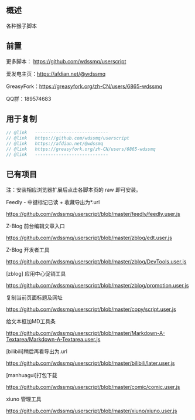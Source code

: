 ## 概述

各种猴子脚本

## 前置

更多脚本： https://github.com/wdssmq/userscript

爱发电主页：https://afdian.net/@wdssmq

GreasyFork：https://greasyfork.org/zh-CN/users/6865-wdssmq

QQ群：189574683

## 用于复制

```js
// @link   ----------------------------
// @link   https://github.com/wdssmq/userscript
// @link   https://afdian.net/@wdssmq
// @link   https://greasyfork.org/zh-CN/users/6865-wdssmq
// @link   ----------------------------
```

## 已有项目

注：安装相应浏览器扩展后点击各脚本页的 raw 即可安装。

Feedly - 中键标记已读 + 收藏导出为\*.url

https://github.com/wdssmq/userscript/blob/master/feedly/feedly.user.js

Z-Blog 前台编辑文章入口

https://github.com/wdssmq/userscript/blob/master/zblog/edt.user.js

Z-Blog 开发者工具

https://github.com/wdssmq/userscript/blob/master/zblog/DevTools.user.js

\[zblog\] 应用中心促销工具

https://github.com/wdssmq/userscript/blob/master/zblog/promotion.user.js

复制当前页面标题及网址

https://github.com/wdssmq/userscript/blob/master/copy/script.user.js

给文本框加MD工具条

https://github.com/wdssmq/userscript/blob/master/Markdown-A-Textarea/Markdown-A-Textarea.user.js

\[bilibili\]稍后再看导出为.url

https://github.com/wdssmq/userscript/blob/master/bilibili/later.user.js

\[manhuagui\]打包下载

https://github.com/wdssmq/userscript/blob/master/comic/comic.user.js

xiuno 管理工具

https://github.com/wdssmq/userscript/blob/master/xiuno/xiuno.user.js
